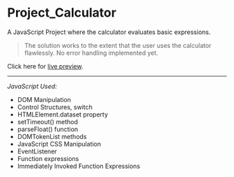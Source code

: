 # Project_Calculator

A JavaScript Project where the calculator evaluates basic expressions.
> The solution works to the extent that the user uses the calculator flawlessly. No error handling implemented yet.

Click here for [live preview](https://karolinabodis.github.io/100_JS_Projects/9_calculator/index.html).

---

_JavaScript Used:_

- DOM Manipulation
- Control Structures, switch
- HTMLElement.dataset property
- setTimeout() method
- parseFloat() function
- DOMTokenList methods
- JavaScript CSS Manipulation
- EventListener
- Function expressions
- Immediately Invoked Function Expressions
